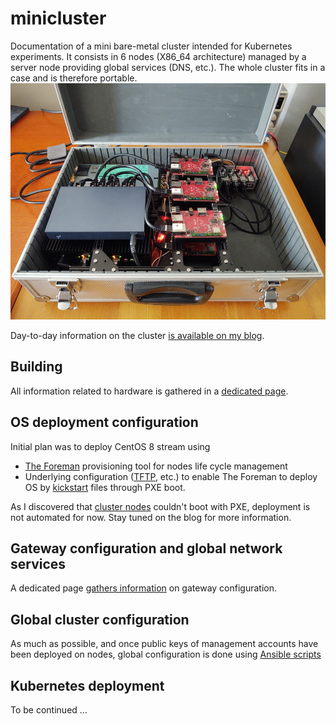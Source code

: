 # minicluster

Documentation of a mini bare-metal cluster intended for Kubernetes experiments. It consists in 6 nodes (X86_64 architecture) managed by a server node providing global services (DNS, etc.). The whole cluster fits in a case and is therefore portable.
![Cluster V1](./images/clusterv1.resized.jpg "Cluster V1")

Day-to-day information on the cluster [is available on my blog](https://www.mouton.in/categories/minicluster/).

## Building

All information related to hardware is gathered in a [dedicated page](./hardware/README.md).

## OS deployment configuration

Initial plan was to deploy CentOS 8 stream using
* [The Foreman](https://theforeman.org) provisioning tool for nodes life cycle management
* Underlying configuration ([TFTP](https://docs.centos.org/en-US/8-docs/advanced-install/assembly_preparing-for-a-network-install/#configuring-a-tftp-server-for-bios-based-clients_preparing-for-a-network-install), etc.) to enable The Foreman to deploy OS by [kickstart](https://docs.centos.org/en-US/8-docs/advanced-install/assembly_creating-installation-sources-for-kickstart-installations/
) files through PXE boot.

As I discovered that [cluster nodes](./hardware/README.md) couldn't boot with PXE, deployment is not automated for now. Stay tuned on the blog for more information.

## Gateway configuration and global network services

A dedicated page [gathers information](./gateway_configuration.md) on gateway configuration.

## Global cluster configuration

As much as possible, and once public keys of management accounts have been deployed on nodes, global configuration is done using [Ansible scripts](./ansible/README.md)

## Kubernetes deployment

To be continued ...

